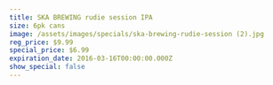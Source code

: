 ```yaml
---
title: SKA BREWING rudie session IPA
size: 6pk cans
image: /assets/images/specials/ska-brewing-rudie-session (2).jpg
reg_price: $9.99
special_price: $6.99
expiration_date: 2016-03-16T00:00:00.000Z
show_special: false
---
```



